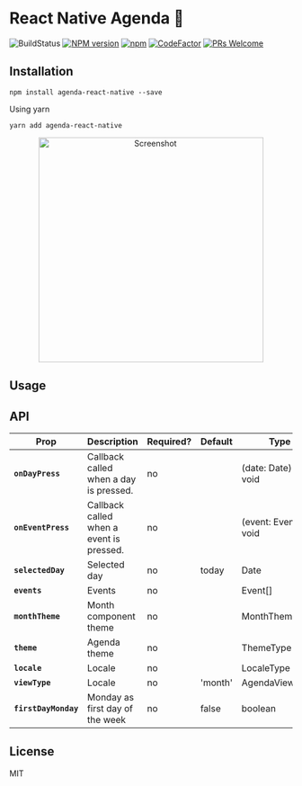 # React Native Agenda 📆

![BuildStatus](https://github.com/maggialejandro/agenda-react-native/actions/workflows/lint.yml/badge.svg)
[![NPM version](https://img.shields.io/npm/v/agenda-react-native.svg)](https://www.npmjs.com/package/agenda-react-native)
[![npm](https://img.shields.io/npm/dm/agenda-react-native.svg)](https://github.com/maggialejandro/agenda-react-native)
[![CodeFactor](https://www.codefactor.io/repository/github/maggialejandro/agenda-react-native/badge)](https://www.codefactor.io/repository/github/maggialejandro/agenda-react-native)
[![PRs Welcome](https://img.shields.io/badge/PRs-welcome-brightgreen.svg)](https://makeapullrequest.com)

## Installation

```console
npm install agenda-react-native --save
```

Using yarn

```console
yarn add agenda-react-native
```

<p align="center">
  <img alt="Screenshot" src="https://github.com/maggialejandro/agenda-react-native/blob/main/screenshot.png?raw=true" width="400" />
</p>

## Usage

## API

| Prop                 | Description                              | Required? | Default | Type                   |
| -------------------- | ---------------------------------------- | --------- | ------- | ---------------------- |
| **`onDayPress`**     | Callback called when a day is pressed.   | no        |         | (date: Date) => void   |
| **`onEventPress`**   | Callback called when a event is pressed. | no        |         | (event: Event) => void |
| **`selectedDay`**    | Selected day                             | no        | today   | Date                   |
| **`events`**         | Events                                   | no        |         | Event[]                |
| **`monthTheme`**     | Month component theme                    | no        |         | MonthThemeType         |
| **`theme`**          | Agenda theme                             | no        |         | ThemeType              |
| **`locale`**         | Locale                                   | no        |         | LocaleType             |
| **`viewType`**       | Locale                                   | no        | 'month' | AgendaViewType         |
| **`firstDayMonday`** | Monday as first day of the week          | no        | false   | boolean                |

## License

MIT
